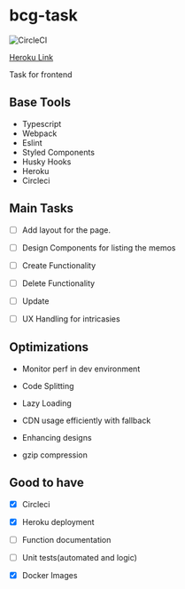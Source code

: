# bcg-task

![CircleCI](https://img.shields.io/circleci/build/github/Mohit21GoJs/bcg-task/master?style=for-the-badge&token=24da5b9aafe35da88df71082e8bd51ef42286d2f)

[Heroku Link](https://tiles-map.herokuapp.com/)

Task for frontend

## Base Tools

-   Typescript
-   Webpack
-   Eslint
-   Styled Components
-   Husky Hooks
-   Heroku
-   Circleci

## Main Tasks

-   [ ] Add layout for the page.

-   [ ] Design Components for listing the memos

-   [ ] Create Functionality

-   [ ] Delete Functionality

-   [ ] Update

-   [ ] UX Handling for intricasies

## Optimizations

-   Monitor perf in dev environment

-   Code Splitting

-   Lazy Loading

-   CDN usage efficiently with fallback

-   Enhancing designs

-   gzip compression

## Good to have

-   [x] Circleci

-   [x] Heroku deployment

-   [ ] Function documentation

-   [ ] Unit tests(automated and logic)

-   [x] Docker Images
